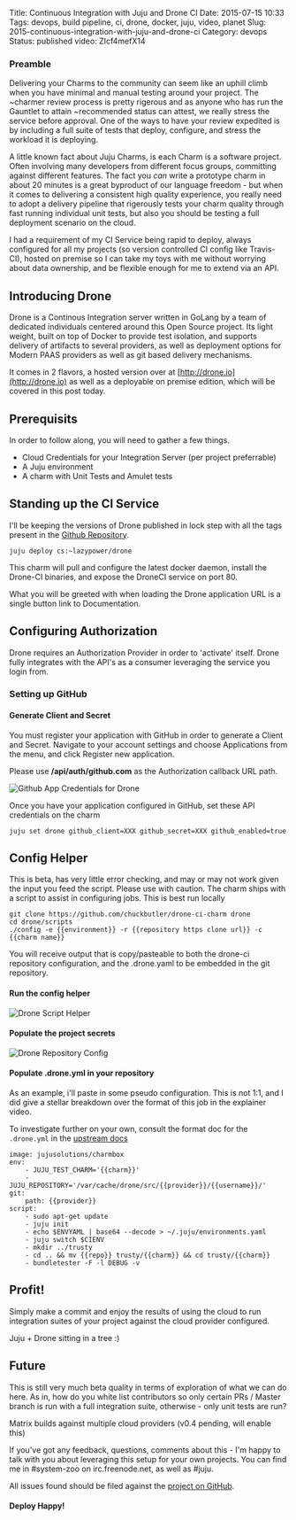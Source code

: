 Title: Continuous Integration with Juju and Drone CI
Date: 2015-07-15 10:33
Tags: devops, build pipeline, ci, drone, docker, juju, video, planet
Slug: 2015-continuous-integration-with-juju-and-drone-ci
Category: devops
Status: published
video: ZIcf4mefX14


### Preamble

Delivering your Charms to the community can seem like an uphill climb when you
have minimal and manual testing around your project. The ~charmer review process is
pretty rigerous and as anyone who has run the Gauntlet to attain ~recommended
status can attest, we really stress the service before approval. One of the
ways to have your review expedited is by including a full suite of tests that
deploy, configure, and stress the workload it is deploying. 

A little known fact about Juju Charms, is each Charm is a software project. Often
involving many developers from different focus groups, committing against different
features. The fact you *can* write a prototype  charm in about 20 minutes is a great byproduct
of our language freedom - but when it comes to delivering a consistent high
quality experience, you really need to adopt a delivery pipeline that rigerously
tests your charm quality through fast running individual unit tests, but also
you should be testing a full deployment scenario on the cloud.


I had a requirement of my CI Service being rapid to deploy, always configured
for all my projects (so version controlled CI config like Travis-CI), hosted
on premise so I can take my toys with me without worrying about data ownership,
and be flexible enough for me to extend via an API.

## Introducing Drone

Drone is a Continous Integration server written in GoLang by a team of dedicated
individuals centered around this Open Source project. Its light weight, built
on top of Docker to provide test isolation, and supports delivery of artifacts
to several providers, as well as deployment options for Modern PAAS providers
as well as git based delivery mechanisms.

It comes in 2 flavors, a hosted version over at [http://drone.io](http://drone.io)
as well as a deployable on premise edition, which will be covered in this post today.


## Prerequisits

In order to follow along, you will need to gather a few things.

- Cloud Credentials for your Integration Server (per project preferrable)
- A Juju environment
- A charm with Unit Tests and Amulet tests


## Standing up the CI Service

I'll be keeping the versions of Drone published in lock step with all the tags
present in the [Github Repository](http://github.com/chuckbutler/drone-ci-charm).


    juju deploy cs:~lazypower/drone


This charm will pull and configure the latest docker daemon, install the Drone-CI
binaries, and expose the DroneCI service on port 80.

What you will be greeted with when loading the Drone application URL is a single
button link to Documentation.

## Configuring Authorization


Drone requires an Authorization Provider in order to 'activate' itself. Drone
fully integrates with the API's as a consumer leveraging the service you login from.

### Setting up GitHub

#### Generate Client and Secret

You must register your application with GitHub in order to generate a Client and Secret. Navigate to your account settings and choose Applications from the menu, and click Register new application.

Please use **/api/auth/github.com** as the Authorization callback URL path.

![Github App Credentials for Drone](/images/2015/july/drone_github_setup.png)


Once you have your application configured in GitHub, set these API credentials
on the charm

    juju set drone github_client=XXX github_secret=XXX github_enabled=true

## Config Helper

This is beta, has very little error checking, and may or may not work given the
input you feed the script. Please use with caution. The charm ships with a
script to assist in configuring jobs. This is best run locally

    git clone https://github.com/chuckbutler/drone-ci-charm drone
    cd drone/scripts
    ./config -e {{environment}} -r {{repository https clone url}} -c {{charm name}}

You will receive output that is copy/pasteable to both the drone-ci repository
configuration, and the .drone.yaml to be embedded in the git repository.

#### Run the config helper
![Drone Script Helper](/images/2015/july/drone_script_helper.png)

#### Populate the project secrets
![Drone Repository Config](/images/2015/july/drone_repository_config.png)

#### Populate .drone.yml in your repository

As an example, i'll paste in some pseudo configuration. This is not 1:1, and
I did give a stellar breakdown over the format of this job in the explainer
video.

To investigate further on your own, consult the format doc for the `.drone.yml`
in the [upstream docs](https://github.com/drone/drone/blob/v0.2.1/README.md#builds)


    image: jujusolutions/charmbox
    env:
        - JUJU_TEST_CHARM='{{charm}}'
        - JUJU_REPOSITORY='/var/cache/drone/src/{{provider}}/{{username}}/'
    git:
        path: {{provider}}
    script:
        - sudo apt-get update
        - juju init
        - echo $ENVYAML | base64 --decode > ~/.juju/environments.yaml
        - juju switch $CIENV
        - mkdir ../trusty
        - cd .. && mv {{repo}} trusty/{{charm}} && cd trusty/{{charm}}
        - bundletester -F -l DEBUG -v



## Profit!

Simply make a commit and enjoy the results of using the cloud to run integration
suites of your project against the cloud provider configured.

Juju + Drone sitting in a tree :)

## Future

This is still very much beta quality in terms of exploration of what we can do
here. As in, how do you white list contributors so only certain PRs / Master
branch is run with a full integration suite, otherwise - only unit tests are
run?

Matrix builds against multiple cloud providers (v0.4 pending, will enable this)

If you've got any feedback, questions, comments about this - I'm happy to talk
with you about leveraging this setup for your own projects. You can find me
in #system-zoo on irc.freenode.net, as well as #juju.

All issues found should be filed against the [project on GitHub](https://github.com/chuckbutler/drone-ci-charm/issues).

#### Deploy Happy!
